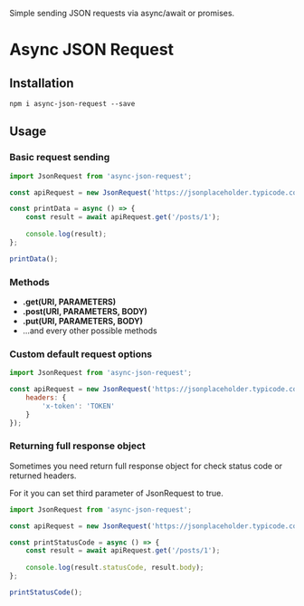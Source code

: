 Simple sending JSON requests via async/await or promises.

# Async JSON Request

## Installation

```
npm i async-json-request --save
```

## Usage

### Basic request sending

```javascript
import JsonRequest from 'async-json-request';

const apiRequest = new JsonRequest('https://jsonplaceholder.typicode.com');

const printData = async () => {
	const result = await apiRequest.get('/posts/1');
	
	console.log(result);
};

printData();
```

### Methods

- __.get(URI, PARAMETERS)__
- __.post(URI, PARAMETERS, BODY)__
- __.put(URI, PARAMETERS, BODY)__
- ...and every other possible methods

### Custom default request options

```javascript
import JsonRequest from 'async-json-request';

const apiRequest = new JsonRequest('https://jsonplaceholder.typicode.com', {
	headers: {
		'x-token': 'TOKEN'
	}
});
```

### Returning full response object

Sometimes you need return full response object for check status code or returned headers.

For it you can set third parameter of JsonRequest to true.

```javascript
import JsonRequest from 'async-json-request';

const apiRequest = new JsonRequest('https://jsonplaceholder.typicode.com', {}, true);

const printStatusCode = async () => {
	const result = await apiRequest.get('/posts/1');
	
	console.log(result.statusCode, result.body);
};

printStatusCode();
```